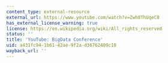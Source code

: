 ```yaml
---
content_type: external-resource
external_url: https://www.youtube.com/watch?v=Zwh8ThUqeC8
has_external_license_warning: true
license: https://en.wikipedia.org/wiki/All_rights_reserved
status: ''
title: 'YouTube: BigData Conference'
uid: a431fc94-1b61-42ae-9f2a-d36762409c10
wayback_url: ''
---
```

